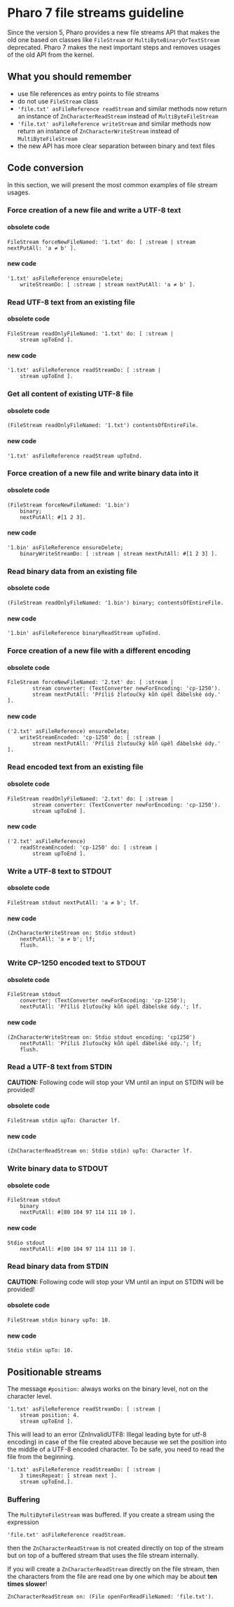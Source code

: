 # Pharo 7 file streams guideline

Since the version 5, Pharo provides a new file streams API that makes the old one based on classes 
like `FileStream` or `MultiByteBinaryOrTextStream` deprecated. Pharo 7 makes the next important 
steps and removes usages of the old API from the kernel.

## What you should remember

- use file references as entry points to file streams
- do not use `FileStream` class
- `'file.txt' asFileReference readStream` and similar methods now return an instance of `ZnCharacterReadStream`
instead of `MultiByteFileStream`
- `'file.txt' asFileReference writeStream` and similar methods now return an instance of `ZnCharacterWriteStream` 
instead of `MultiByteFileStream`
- the new API has more clear separation between binary and text files

## Code conversion

In this section, we will present the most common examples of file stream usages.

### Force creation of a new file and write a UTF-8 text

#### obsolete code
```smalltalk
FileStream forceNewFileNamed: '1.txt' do: [ :stream | stream nextPutAll: 'a ≠ b' ].
```

#### new code
```smalltalk
'1.txt' asFileReference ensureDelete; 
	writeStreamDo: [ :stream | stream nextPutAll: 'a ≠ b' ].
```

### Read UTF-8 text from an existing file

#### obsolete code
```smalltalk
FileStream readOnlyFileNamed: '1.txt' do: [ :stream | 
	stream upToEnd ].
  ```

#### new code
```smalltalk
'1.txt' asFileReference readStreamDo: [ :stream | 
	stream upToEnd ].
```

### Get all content of existing UTF-8 file

#### obsolete code
```smalltalk
(FileStream readOnlyFileNamed: '1.txt') contentsOfEntireFile.
  ```

#### new code
```smalltalk
'1.txt' asFileReference readStream upToEnd.
```

### Force creation of a new file and write binary data into it

#### obsolete code
```smalltalk
(FileStream forceNewFileNamed: '1.bin') 
	binary;
	nextPutAll: #[1 2 3].
```

#### new code
```smalltalk
'1.bin' asFileReference ensureDelete; 
	binaryWriteStreamDo: [ :stream | stream nextPutAll: #[1 2 3] ].
```

### Read binary data from an existing file

#### obsolete code
```smalltalk
(FileStream readOnlyFileNamed: '1.bin') binary; contentsOfEntireFile.
```

#### new code
```smalltalk
'1.bin' asFileReference binaryReadStream upToEnd.
```

### Force creation of a new file with a different encoding

#### obsolete code
```smalltalk
FileStream forceNewFileNamed: '2.txt' do: [ :stream | 
		stream converter: (TextConverter newForEncoding: 'cp-1250').
		stream nextPutAll: 'Příliš žluťoučký kůň úpěl ďábelské ódy.' ].
```

#### new code
```smalltalk
('2.txt' asFileReference) ensureDelete;
    writeStreamEncoded: 'cp-1250' do: [ :stream |
        stream nextPutAll: 'Příliš žluťoučký kůň úpěl ďábelské ódy.' ].
```

### Read encoded text from an existing file

#### obsolete code
```smalltalk
FileStream readOnlyFileNamed: '2.txt' do: [ :stream | 
		stream converter: (TextConverter newForEncoding: 'cp-1250').
		stream upToEnd ].

```

#### new code
```smalltalk
('2.txt' asFileReference)
    readStreamEncoded: 'cp-1250' do: [ :stream |
        stream upToEnd ].
```

### Write a UTF-8 text to STDOUT

#### obsolete code
```smalltalk
FileStream stdout nextPutAll: 'a ≠ b'; lf.
```

#### new code
```smalltalk
(ZnCharacterWriteStream on: Stdio stdout)
	nextPutAll: 'a ≠ b'; lf;
	flush.
```

### Write CP-1250 encoded text to STDOUT

#### obsolete code
```smalltalk
FileStream stdout 
	converter: (TextConverter newForEncoding: 'cp-1250');
	nextPutAll: 'Příliš žluťoučký kůň úpěl ďábelské ódy.'; lf.
```

#### new code
```smalltalk
(ZnCharacterWriteStream on: Stdio stdout encoding: 'cp1250')
	nextPutAll: 'Příliš žluťoučký kůň úpěl ďábelské ódy.'; lf;
	flush.
```

### Read a UTF-8 text from STDIN

**CAUTION:** Following code will stop your VM until an input on STDIN will be provided!

#### obsolete code
```smalltalk
FileStream stdin upTo: Character lf.
```

#### new code
```smalltalk
(ZnCharacterReadStream on: Stdio stdin) upTo: Character lf.
```

### Write binary data to STDOUT

#### obsolete code
```smalltalk
FileStream stdout 
	binary
	nextPutAll: #[80 104 97 114 111 10 ].
```

#### new code
```smalltalk
Stdio stdout 
	nextPutAll: #[80 104 97 114 111 10 ].
```

### Read binary data from STDIN

**CAUTION:** Following code will stop your VM until an input on STDIN will be provided!

#### obsolete code
```smalltalk
FileStream stdin binary upTo: 10.
```

#### new code
```smalltalk
Stdio stdin upTo: 10.
```

## Positionable streams

The message `#position:` always works on the binary level, not on the character level.

```smalltalk
'1.txt' asFileReference readStreamDo: [ :stream | 
	stream position: 4.
	stream upToEnd ].
```

This will lead to an error (ZnInvalidUTF8: Illegal leading byte for utf-8 encoding) in case of 
the file created above because we set the position into the middle of a UTF-8 encoded character.
To be safe, you need to read the file from the beginning.

```smalltalk
'1.txt' asFileReference readStreamDo: [ :stream |
	3 timesRepeat: [ stream next ].
	stream upToEnd.].
```

### Buffering

The `MultiByteFileStream` was buffered. If you create a stream using the expression

```smalltalk
'file.txt' asFileReference readStream.
```

then the `ZnCharacterReadStream` is not created directly on top of the stream but on top of a buffered stream 
that uses the file stream internally. 

If you will create a `ZnCharacterReadStream` directly on the file stream, then the characters from the file are read 
one by one which may be about **ten times slower**!

```smalltalk
ZnCharacterReadStream on: (File openForReadFileNamed: 'file.txt').
```


